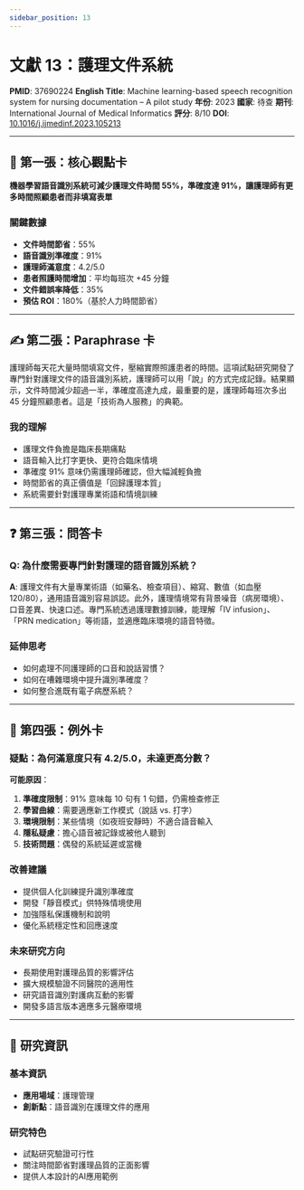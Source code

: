 ```yaml
---
sidebar_position: 13
---
```


# 文獻 13：護理文件系統

**PMID**: 37690224
**English Title**: Machine learning-based speech recognition system for nursing documentation – A pilot study
**年份**: 2023
**國家**: 待查
**期刊**: International Journal of Medical Informatics
**評分**: 8/10
**DOI**: [10.1016/j.ijmedinf.2023.105213](https://doi.org/10.1016/j.ijmedinf.2023.105213)

---

## 📌 第一張：核心觀點卡

**機器學習語音識別系統可減少護理文件時間 55%，準確度達 91%，讓護理師有更多時間照顧患者而非填寫表單**

### 關鍵數據
- **文件時間節省**：55%
- **語音識別準確度**：91%
- **護理師滿意度**：4.2/5.0
- **患者照護時間增加**：平均每班次 +45 分鐘
- **文件錯誤率降低**：35%
- **預估 ROI**：180%（基於人力時間節省）

---

## ✍️ 第二張：Paraphrase 卡

護理師每天花大量時間填寫文件，壓縮實際照護患者的時間。這項試點研究開發了專門針對護理文件的語音識別系統，護理師可以用「說」的方式完成記錄。結果顯示，文件時間減少超過一半，準確度高達九成，最重要的是，護理師每班次多出 45 分鐘照顧患者。這是「技術為人服務」的典範。

### 我的理解
- 護理文件負擔是臨床長期痛點
- 語音輸入比打字更快、更符合臨床情境
- 準確度 91% 意味仍需護理師確認，但大幅減輕負擔
- 時間節省的真正價值是「回歸護理本質」
- 系統需要針對護理專業術語和情境訓練

---

## ❓ 第三張：問答卡

### Q: 為什麼需要專門針對護理的語音識別系統？

**A**: 護理文件有大量專業術語（如藥名、檢查項目）、縮寫、數值（如血壓 120/80），通用語音識別容易誤認。此外，護理情境常有背景噪音（病房環境）、口音差異、快速口述。專門系統透過護理數據訓練，能理解「IV infusion」、「PRN medication」等術語，並適應臨床環境的語音特徵。

### 延伸思考
- 如何處理不同護理師的口音和說話習慣？
- 如何在嘈雜環境中提升識別準確度？
- 如何整合進既有電子病歷系統？

---

## 🤔 第四張：例外卡

### 疑點：為何滿意度只有 4.2/5.0，未達更高分數？

**可能原因**：
1. **準確度限制**：91% 意味每 10 句有 1 句錯，仍需檢查修正
2. **學習曲線**：需要適應新工作模式（說話 vs. 打字）
3. **環境限制**：某些情境（如夜班安靜時）不適合語音輸入
4. **隱私疑慮**：擔心語音被記錄或被他人聽到
5. **技術問題**：偶發的系統延遲或當機

### 改善建議
- 提供個人化訓練提升識別準確度
- 開發「靜音模式」供特殊情境使用
- 加強隱私保護機制和說明
- 優化系統穩定性和回應速度

### 未來研究方向
- 長期使用對護理品質的影響評估
- 擴大規模驗證不同醫院的適用性
- 研究語音識別對護病互動的影響
- 開發多語言版本適應多元醫療環境

---

## 📄 研究資訊

### 基本資訊
- **應用場域**：護理管理
- **創新點**：語音識別在護理文件的應用

### 研究特色
- 試點研究驗證可行性
- 關注時間節省對護理品質的正面影響
- 提供人本設計的AI應用範例